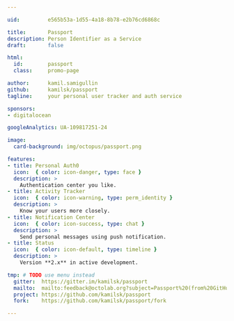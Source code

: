 ```yaml
---

uid:         e565b53a-1d55-4a18-8b78-e2b76cd6868c

title:       Passport
description: Person Identifier as a Service
draft:       false

html:
  id:        passport
  class:     promo-page

author:      kamil.samigullin
github:      kamilsk/passport
tagline:     your personal user tracker and auth service

sponsors:
- digitalocean

googleAnalytics: UA-109817251-24

image:
  card-background: img/octopus/passport.png

features:
- title: Personal Auth0
  icon:  { color: icon-danger, type: face }
  description: >
    Authentication center you like.
- title: Activity Tracker
  icon:  { color: icon-warning, type: perm_identity }
  description: >
    Know your users more closely.
- title: Notification Center
  icon:  { color: icon-success, type: chat }
  description: >
    Send personal messages using push notification.
- title: Status
  icon:  { color: icon-default, type: timeline }
  description: >
    Version **2.x** in active development.

tmp: # TODO use menu instead
  gitter:  https://gitter.im/kamilsk/passport
  mailto:  mailto:feedback@octolab.org?subject=Passport%20(from%20GitHub%20page)
  project: https://github.com/kamilsk/passport
  fork:    https://github.com/kamilsk/passport/fork

---
```


